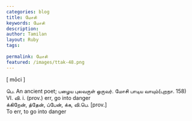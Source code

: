 ```yaml
---
categories: blog
title: மோசி
keywords: மோசி
description: 
author: Tamilan
layout: Ruby
tags: 
 
permalink: மோசி
featured: /images/ttak-48.png
---
```

  
[ mōci ]  
  
பெ. An ancient poet; பழைய புலவருள் ஒருவர். மோசி பாடிய வாயும்(புறநா. 158)  
VI. வி. i. (prov.) err, go into danger  
க்கிறேன், த்தேன், ப்பேன், க்க, வி.பெ. [prov.]  
To err, to go into danger
